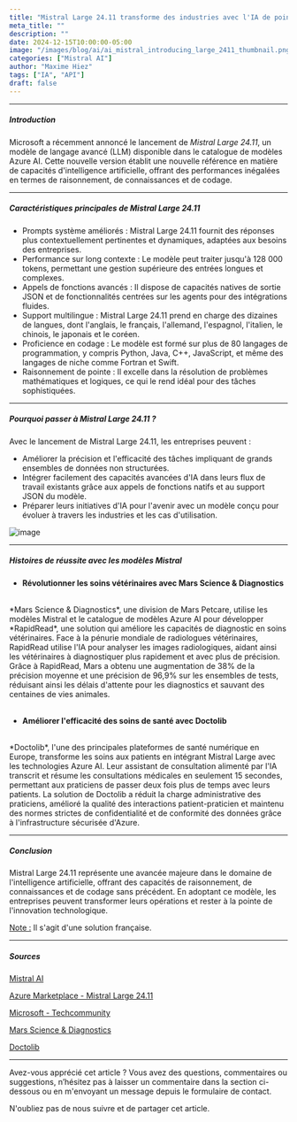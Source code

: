 ```yaml
---
title: "Mistral Large 24.11 transforme des industries avec l'IA de pointe"
meta_title: ""
description: ""
date: 2024-12-15T10:00:00-05:00
image: "/images/blog/ai/ai_mistral_introducing_large_2411_thumbnail.png"
categories: ["Mistral AI"]
author: "Maxime Hiez"
tags: ["IA", "API"]
draft: false
---
```

---

##### Introduction
Microsoft a récemment annoncé le lancement de *Mistral Large 24.11*, un modèle de langage avancé (LLM) disponible dans le catalogue de modèles Azure AI. Cette nouvelle version établit une nouvelle référence en matière de capacités d'intelligence artificielle, offrant des performances inégalées en termes de raisonnement, de connaissances et de codage.

---

##### Caractéristiques principales de Mistral Large 24.11
- Prompts système améliorés : Mistral Large 24.11 fournit des réponses plus contextuellement pertinentes et dynamiques, adaptées aux besoins des entreprises.
- Performance sur long contexte : Le modèle peut traiter jusqu'à 128 000 tokens, permettant une gestion supérieure des entrées longues et complexes.
- Appels de fonctions avancés : Il dispose de capacités natives de sortie JSON et de fonctionnalités centrées sur les agents pour des intégrations fluides.
- Support multilingue : Mistral Large 24.11 prend en charge des dizaines de langues, dont l'anglais, le français, l'allemand, l'espagnol, l'italien, le chinois, le japonais et le coréen.
- Proficience en codage : Le modèle est formé sur plus de 80 langages de programmation, y compris Python, Java, C++, JavaScript, et même des langages de niche comme Fortran et Swift.
- Raisonnement de pointe : Il excelle dans la résolution de problèmes mathématiques et logiques, ce qui le rend idéal pour des tâches sophistiquées.

---

##### Pourquoi passer à Mistral Large 24.11 ?
Avec le lancement de Mistral Large 24.11, les entreprises peuvent :
- Améliorer la précision et l'efficacité des tâches impliquant de grands ensembles de données non structurées.
- Intégrer facilement des capacités avancées d'IA dans leurs flux de travail existants grâce aux appels de fonctions natifs et au support JSON du modèle.
- Préparer leurs initiatives d'IA pour l'avenir avec un modèle conçu pour évoluer à travers les industries et les cas d'utilisation.

![image](/images/blog/ai/ai_mistral_introducing_large_2411_001.png)

---

##### Histoires de réussite avec les modèles Mistral
- **Révolutionner les soins vétérinaires avec Mars Science & Diagnostics**
<br/>
*Mars Science & Diagnostics*, une division de Mars Petcare, utilise les modèles Mistral et le catalogue de modèles Azure AI pour développer *RapidRead*, une solution qui améliore les capacités de diagnostic en soins vétérinaires. Face à la pénurie mondiale de radiologues vétérinaires, RapidRead utilise l'IA pour analyser les images radiologiques, aidant ainsi les vétérinaires à diagnostiquer plus rapidement et avec plus de précision. Grâce à RapidRead, Mars a obtenu une augmentation de 38% de la précision moyenne et une précision de 96,9% sur les ensembles de tests, réduisant ainsi les délais d'attente pour les diagnostics et sauvant des centaines de vies animales.
<br/><br/>

- **Améliorer l'efficacité des soins de santé avec Doctolib**
<br/>
*Doctolib*, l'une des principales plateformes de santé numérique en Europe, transforme les soins aux patients en intégrant Mistral Large avec les technologies Azure AI. Leur assistant de consultation alimenté par l'IA transcrit et résume les consultations médicales en seulement 15 secondes, permettant aux praticiens de passer deux fois plus de temps avec leurs patients. La solution de Doctolib a réduit la charge administrative des praticiens, amélioré la qualité des interactions patient-praticien et maintenu des normes strictes de confidentialité et de conformité des données grâce à l'infrastructure sécurisée d'Azure.

---

##### Conclusion
Mistral Large 24.11 représente une avancée majeure dans le domaine de l'intelligence artificielle, offrant des capacités de raisonnement, de connaissances et de codage sans précédent. En adoptant ce modèle, les entreprises peuvent transformer leurs opérations et rester à la pointe de l'innovation technologique.

<u>Note :</u> Il s'agit d'une solution française.

---

##### Sources
[Mistral AI](https://mistral.ai/en)

[Azure Marketplace - Mistral Large 24.11](https://azuremarketplace.microsoft.com/fr/marketplace/apps/000-000.mistral-large-2411?tab=Overview)

[Microsoft - Techcommunity](https://techcommunity.microsoft.com/blog/machinelearningblog/introducing-mistral-large-2411-transforming-industries-with-cutting-edge-ai-capa/4357414)

[Mars Science & Diagnostics](https://www.microsoft.com/en/customers/story/19756-mars-azure-machine-learning)

[Doctolib](https://www.microsoft.com/en/customers/story/19557-doctolib-azure-open-ai-service)

---


Avez-vous apprécié cet article ? Vous avez des questions, commentaires ou suggestions, n’hésitez pas à laisser un commentaire dans la section ci-dessous ou en m'envoyant un message depuis le formulaire de contact.

N'oubliez pas de nous suivre et de partager cet article.
